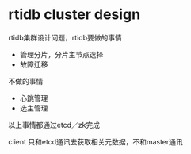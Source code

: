 # rtidb cluster design

rtidb集群设计问题，rtidb要做的事情
* 管理分片，分片主节点选择
* 故障迁移

不做的事情
* 心跳管理
* 选主管理

以上事情都通过etcd／zk完成

client 只和etcd通讯去获取相关元数据，不和master通讯


